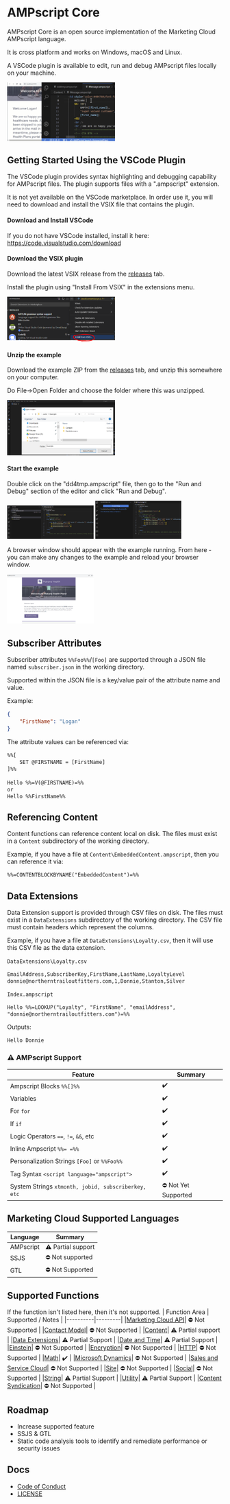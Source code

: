 # AMPscript Core
AMPscript Core is an open source implementation of the Marketing Cloud AMPscript language.

It is cross platform and works on Windows, macOS and Linux.

A VSCode plugin is available to edit, run and debug AMPscript files locally on your machine.

<img src="docs/img/welcome.gif" alt="VSCode Plugin" width="50%"/>

## Getting Started Using the VSCode Plugin
The VSCode plugin provides syntax highlighting and debugging capability for AMPscript files.
The plugin supports files with a ".ampscript" extension.

It is not yet available on the VSCode marketplace. In order use it, you will need to download and install the VSIX file that contains the plugin.

#### Download and Install VSCode
If you do not have VSCode installed, install it here: https://code.visualstudio.com/download

#### Download the VSIX plugin
Download the latest VSIX release from the [releases](https://github.com/SalesforceLabs/ampscript-core/releases) tab.

Install the plugin using "Install From VSIX" in the extensions menu.

<img src="docs/img/install-vsix.png" alt="Install From VSIX" width="50%"/>

#### Unzip the example
Download the example ZIP from the [releases](https://github.com/SalesforceLabs/ampscript-core/releases) tab, and unzip this somewhere on your computer.

Do File->Open Folder and choose the folder where this was unzipped.

<img src="docs/img/open-folder.png" alt="Open Example Folder" width="50%"/>

#### Start the example
Double click on the "dd4tmp.ampscript" file, then go to the "Run and Debug" section of the editor and click "Run and Debug".

<img src="docs/img/open-file.png" alt="Open Root File" width="40%"/> <img src="docs/img/run-and-debug.png" alt="Open Root File" width="40%"/>

A browser window should appear with the example running.  From here - you can make any changes to the example and reload your browser window.

<img src="docs/img/example-running.png" alt="Example Running" width="40%"/>

## Subscriber Attributes

Subscriber attributes `%%Foo%%`/`[Foo]` are supported through a JSON file named `subscriber.json` in the working directory.

Supported within the JSON file is a key/value pair of the attribute name and value.

Example:
```json
{
    "FirstName": "Logan"
}
```

The attribute values can be referenced via:
```ampscript
%%[
    SET @FIRSTNAME = [FirstName]
]%%

Hello %%=V(@FIRSTNAME)=%%
or
Hello %%FirstName%%
```

## Referencing Content
Content functions can reference content local on disk.  The files must exist in a `Content` subdirectory of the working directory.

Example, if you have a file at `Content\EmbeddedContent.ampscript`, then you can reference it via:
```ampscript
%%=CONTENTBLOCKBYNAME("EmbeddedContent")=%%
```

## Data Extensions
Data Extension support is provided through CSV files on disk.  The files must exist in a `DataExtensions` subdirectory of the working directory. The CSV file must contain headers which represent the columns.

Example, if you have a file at `DataExtensions\Loyalty.csv`, then it will use this CSV file as the data extension.

`DataExtensions\Loyalty.csv`
```csv
EmailAddress,SubscriberKey,FirstName,LastName,LoyaltyLevel
donnie@northerntrailoutfitters.com,1,Donnie,Stanton,Silver
```

`Index.ampscript`
```ampscript
Hello %%=LOOKUP("Loyalty", "FirstName", "emailAddress", "donnie@northerntrailoutfitters.com")=%%
```

Outputs:
```ampscript
Hello Donnie
```

### ⚠️ AMPscript Support
| Feature | Summary |
|----------|---------|
| Ampscript Blocks `%%[]%%` | ✔️ |
| Variables | ✔️ |
| For `for`| ✔️ |
| If `if`| ✔️ |
| Logic Operators `==`, `!=`, `&&`, etc | ✔️ |
| Inline Ampscript `%%= =%%`| ✔️ |
| Personalization Strings `[Foo]` or `%%Foo%%` | ✔️ |
| Tag Syntax `<script language="ampscript">` | ✔️ |
| System Strings `xtmonth, jobid, subscriberkey, etc` | ⛔ Not Yet Supported |

## Marketing Cloud Supported Languages

| Language | Summary |
|----------|---------|
| AMPscript | ⚠️ Partial support |
| SSJS | ⛔ Not supported |
| GTL | ⛔ Not Supported |

## Supported Functions

If the function isn't listed here, then it's not supported.
| Function Area | Supported / Notes |
|----------|---------|
|[Marketing Cloud API](https://ampscript.guide/marketing-cloud-api-functions/)| ⛔ Not Supported |
|[Contact Model](https://ampscript.guide/content-model-functions/)| ⛔ Not Supported |
|[Content](https://ampscript.guide/content-functions/)| ⚠️ Partial support |
|[Data Extensions](https://ampscript.guide/data-extension-functions/)| ⚠️ Partial Support |
|[Date and Time](https://ampscript.guide/date-and-time-functions/)| ⚠️ Partial Support |
|[Einstein](https://ampscript.guide/einstein-email-recommendation-functions/)| ⛔ Not Supported |
|[Encryption](https://ampscript.guide/encryption-and-encoding-functions/)| ⛔ Not Supported |
|[HTTP](https://ampscript.guide/http-functions/)| ⛔ Not Supported |
|[Math](https://ampscript.guide/math-functions/)| ✔️ |
|[Microsoft Dynamics](https://ampscript.guide/microsoft-dynamics-crm-functions/)| ⛔ Not Supported |
|[Sales and Service Cloud](https://ampscript.guide/sales-and-service-cloud-functions/)| ⛔ Not Supported |
|[Site](https://ampscript.guide/site-based-functions/)| ⛔ Not Supported |
|[Social](https://ampscript.guide/social-functions/)| ⛔ Not Supported |
|[String](https://ampscript.guide/string-functions/)| ⚠️ Partial Support |
|[Utility](https://ampscript.guide/utility-functions/)| ⚠️ Partial Support |
|[Content Syndication](https://ampscript.guide/content-syndication/)| ⛔ Not Supported |


## Roadmap
* Increase supported feature
* SSJS & GTL
* Static code analysis tools to identify and remediate performance or security issues

## Docs
-   [Code of Conduct](./CODE_OF_CONDUCT.md)
-   [LICENSE](./LICENSE)
